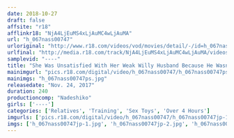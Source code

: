 ```yaml
---
date: 2018-10-27
draft: false
affsite: "r18"
afflinkr18: "NjA4LjEuMS4xLjAuMC4wLjAuMA"
url: "h_067nass00747"
urloriginal: "http://www.r18.com/videos/vod/movies/detail/-/id=h_067nass00747"
urlfinal: "http://media.r18.com/track/NjA4LjEuMS4xLjAuMC4wLjAuMA/videos/vod/movies/detail/-/id=h_067nass00747"
samplevid: "----"
title: "She Was Unsatisfied With Her Weak Willy Husband Because He Wasn't Getting His Business Done In The Bedroom, So Now She's Furiously Cumming Over And Over With Her Father-In-Law And His Piston Pumping Penis!"
mainimgurl: "pics.r18.com/digital/video/h_067nass00747/h_067nass00747ps.jpg"
mainimgs: "h_067nass00747ps.jpg"
releasedate: "Nov. 24, 2017"
duration: 240
productioncomp: "Nadeshiko"
girls: ['----']
categories: ['Relatives', 'Training', 'Sex Toys', 'Over 4 Hours']
imgurls: ['pics.r18.com/digital/video/h_067nass00747/h_067nass00747jp-1.jpg', 'pics.r18.com/digital/video/h_067nass00747/h_067nass00747jp-2.jpg', 'pics.r18.com/digital/video/h_067nass00747/h_067nass00747jp-3.jpg', 'pics.r18.com/digital/video/h_067nass00747/h_067nass00747jp-4.jpg', 'pics.r18.com/digital/video/h_067nass00747/h_067nass00747jp-5.jpg', 'pics.r18.com/digital/video/h_067nass00747/h_067nass00747jp-6.jpg', 'pics.r18.com/digital/video/h_067nass00747/h_067nass00747jp-7.jpg', 'pics.r18.com/digital/video/h_067nass00747/h_067nass00747jp-8.jpg', 'pics.r18.com/digital/video/h_067nass00747/h_067nass00747jp-9.jpg', 'pics.r18.com/digital/video/h_067nass00747/h_067nass00747jp-10.jpg', 'pics.r18.com/digital/video/h_067nass00747/h_067nass00747jp-11.jpg', 'pics.r18.com/digital/video/h_067nass00747/h_067nass00747jp-12.jpg', 'pics.r18.com/digital/video/h_067nass00747/h_067nass00747jp-13.jpg', 'pics.r18.com/digital/video/h_067nass00747/h_067nass00747jp-14.jpg', 'pics.r18.com/digital/video/h_067nass00747/h_067nass00747jp-15.jpg', 'pics.r18.com/digital/video/h_067nass00747/h_067nass00747jp-16.jpg', 'pics.r18.com/digital/video/h_067nass00747/h_067nass00747jp-17.jpg', 'pics.r18.com/digital/video/h_067nass00747/h_067nass00747jp-18.jpg', 'pics.r18.com/digital/video/h_067nass00747/h_067nass00747jp-19.jpg', 'pics.r18.com/digital/video/h_067nass00747/h_067nass00747jp-20.jpg']
imgs: ['h_067nass00747jp-1.jpg', 'h_067nass00747jp-2.jpg', 'h_067nass00747jp-3.jpg', 'h_067nass00747jp-4.jpg', 'h_067nass00747jp-5.jpg', 'h_067nass00747jp-6.jpg', 'h_067nass00747jp-7.jpg', 'h_067nass00747jp-8.jpg', 'h_067nass00747jp-9.jpg', 'h_067nass00747jp-10.jpg', 'h_067nass00747jp-11.jpg', 'h_067nass00747jp-12.jpg', 'h_067nass00747jp-13.jpg', 'h_067nass00747jp-14.jpg', 'h_067nass00747jp-15.jpg', 'h_067nass00747jp-16.jpg', 'h_067nass00747jp-17.jpg', 'h_067nass00747jp-18.jpg', 'h_067nass00747jp-19.jpg', 'h_067nass00747jp-20.jpg']
---
```

